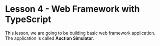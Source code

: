 # Lesson 4 - Web Framework with TypeScript

This lesson, we are going to be building basic web framework application. The application is called **Auction Simulator**.
